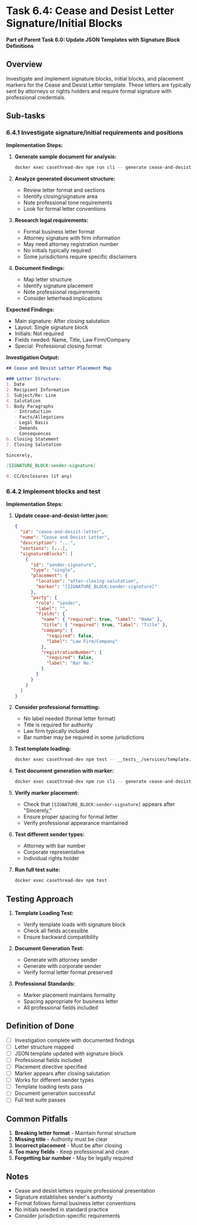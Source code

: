 # Task 6.4: Cease and Desist Letter Signature/Initial Blocks

**Part of Parent Task 6.0: Update JSON Templates with Signature Block Definitions**

## Overview

Investigate and implement signature blocks, initial blocks, and placement markers for the Cease and Desist Letter template. These letters are typically sent by attorneys or rights holders and require formal signature with professional credentials.

## Sub-tasks

### 6.4.1 Investigate signature/initial requirements and positions

**Implementation Steps:**

1. **Generate sample document for analysis:**
   ```bash
   docker exec casethread-dev npm run cli -- generate cease-and-desist-letter docs/testing/scenario-inputs/cil-05-cease-desist-false-claims.yaml
   ```

2. **Analyze generated document structure:**
   - Review letter format and sections
   - Identify closing/signature area
   - Note professional tone requirements
   - Look for formal letter conventions

3. **Research legal requirements:**
   - Formal business letter format
   - Attorney signature with firm information
   - May need attorney registration number
   - No initials typically required
   - Some jurisdictions require specific disclaimers

4. **Document findings:**
   - Map letter structure
   - Identify signature placement
   - Note professional requirements
   - Consider letterhead implications

**Expected Findings:**
- Main signature: After closing salutation
- Layout: Single signature block
- Initials: Not required
- Fields needed: Name, Title, Law Firm/Company
- Special: Professional closing format

**Investigation Output:**
```markdown
## Cease and Desist Letter Placement Map

### Letter Structure:
1. Date
2. Recipient Information
3. Subject/Re: Line
4. Salutation
5. Body Paragraphs
   - Introduction
   - Facts/Allegations
   - Legal Basis
   - Demands
   - Consequences
6. Closing Statement
7. Closing Salutation

Sincerely,

[SIGNATURE_BLOCK:sender-signature]

8. CC/Enclosures (if any)
```

### 6.4.2 Implement blocks and test

**Implementation Steps:**

1. **Update cease-and-desist-letter.json:**
   ```json
   {
     "id": "cease-and-desist-letter",
     "name": "Cease and Desist Letter",
     "description": "...",
     "sections": [...],
     "signatureBlocks": [
       {
         "id": "sender-signature",
         "type": "single",
         "placement": {
           "location": "after-closing-salutation",
           "marker": "[SIGNATURE_BLOCK:sender-signature]"
         },
         "party": {
           "role": "sender",
           "label": "",
           "fields": {
             "name": { "required": true, "label": "Name" },
             "title": { "required": true, "label": "Title" },
             "company": { 
               "required": false, 
               "label": "Law Firm/Company" 
             },
             "registrationNumber": {
               "required": false,
               "label": "Bar No."
             }
           }
         }
       }
     ]
   }
   ```

2. **Consider professional formatting:**
   - No label needed (formal letter format)
   - Title is required for authority
   - Law firm typically included
   - Bar number may be required in some jurisdictions

3. **Test template loading:**
   ```bash
   docker exec casethread-dev npm test -- __tests__/services/template.test.ts
   ```

4. **Test document generation with marker:**
   ```bash
   docker exec casethread-dev npm run cli -- generate cease-and-desist-letter docs/testing/scenario-inputs/cil-05-cease-desist-false-claims.yaml
   ```

5. **Verify marker placement:**
   - Check that `[SIGNATURE_BLOCK:sender-signature]` appears after "Sincerely,"
   - Ensure proper spacing for formal letter
   - Verify professional appearance maintained

6. **Test different sender types:**
   - Attorney with bar number
   - Corporate representative
   - Individual rights holder

7. **Run full test suite:**
   ```bash
   docker exec casethread-dev npm test
   ```

## Testing Approach

1. **Template Loading Test:**
   - Verify template loads with signature block
   - Check all fields accessible
   - Ensure backward compatibility

2. **Document Generation Test:**
   - Generate with attorney sender
   - Generate with corporate sender
   - Verify formal letter format preserved

3. **Professional Standards:**
   - Marker placement maintains formality
   - Spacing appropriate for business letter
   - All professional fields included

## Definition of Done

- [ ] Investigation complete with documented findings
- [ ] Letter structure mapped
- [ ] JSON template updated with signature block
- [ ] Professional fields included
- [ ] Placement directive specified
- [ ] Marker appears after closing salutation
- [ ] Works for different sender types
- [ ] Template loading tests pass
- [ ] Document generation successful
- [ ] Full test suite passes

## Common Pitfalls

1. **Breaking letter format** - Maintain formal structure
2. **Missing title** - Authority must be clear
3. **Incorrect placement** - Must be after closing
4. **Too many fields** - Keep professional and clean
5. **Forgetting bar number** - May be legally required

## Notes

- Cease and desist letters require professional presentation
- Signature establishes sender's authority
- Format follows formal business letter conventions
- No initials needed in standard practice
- Consider jurisdiction-specific requirements 